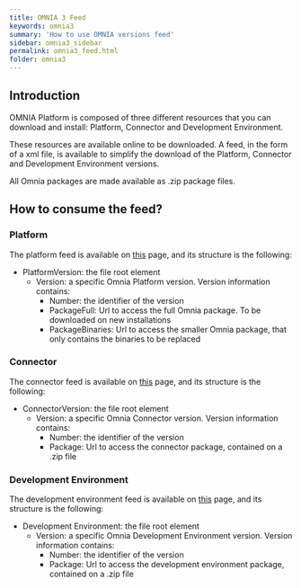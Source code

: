 ```yaml
---
title: OMNIA 3 Feed
keywords: omnia3
summary: 'How to use OMNIA versions feed'
sidebar: omnia3_sidebar
permalink: omnia3_feed.html
folder: omnia3
---
```


## Introduction

OMNIA Platform is composed of three different resources that you can download and install: Platform, Connector and Development Environment.

These resources are available online to be downloaded. A feed, in the form of a xml file, is available to simplify the download of the Platform, Connector and Development Environment versions.

All Omnia packages are made available as .zip package files.

## How to consume the feed?

### Platform

The platform feed is available on [this](https://mymiswebdeploy.blob.core.windows.net/omnia3/platform/updateFeed.xml) page, and its structure is the following:

- PlatformVersion: the file root element
  - Version: a specific Omnia Platform version. Version information contains:
    - Number: the identifier of the version
    - PackageFull: Url to access the full Omnia package. To be downloaded on new installations
    - PackageBinaries: Url to access the smaller Omnia package, that only contains the binaries to be replaced

### Connector

The connector feed is available on [this](https://mymiswebdeploy.blob.core.windows.net/omnia3/connector/updateFeed.xml) page, and its structure is the following:

- ConnectorVersion: the file root element
  - Version: a specific Omnia Connector version. Version information contains:
    - Number: the identifier of the version
    - Package: Url to access the connector package, contained on a .zip file

### Development Environment

The development environment feed is available on [this](https://mymiswebdeploy.blob.core.windows.net/omnia3/devEnvironment/updateFeed.xml) page, and its structure is the following:

- Development Environment: the file root element
  - Version: a specific Omnia Development Environment version. Version information contains:
    - Number: the identifier of the version
    - Package: Url to access the development environment package, contained on a .zip file
